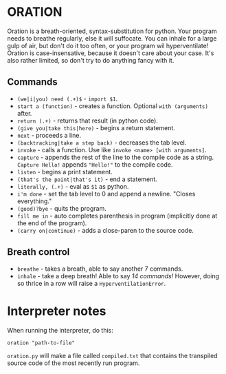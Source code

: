 # ORATION
Oration is a breath-oriented, syntax-substitution for python. Your program needs to breathe regularly, else it will suffocate. You can inhale for a large gulp of air, but don't do it too often, or your program wil hyperventilate! Oration is case-insensative, because it doesn't care about your case. It's also rather limited, so don't try to do anything fancy with it.

## Commands

 * `(we|i|you) need (.+)$` - `import $1`.
 * `start a (function)` - creates a function. Optional `with (arguments)` after.
 * `return (.+)` - returns that result (in python code).
 * `(give you|take this|here)` - begins a return statement.
 * `next` - proceeds a line.
 * `(backtracking|take a step back)` - decreases the tab level.
 * `invoke` - calls a function. Use like `invoke <name> [with arguments]`.
 * `capture` - appends the rest of the line to the compile code as a string. `Capture Hello!` appends `"Hello!"` to the compile code.
 * `listen` - begins a print statement.
 * `(that's the point|that's it)` - end a statement.
 * `literally, (.+)` - eval as `$1` as python.
 * `i'm done` - set the tab level to 0 and append a newline. "Closes everything."
 * `(good)?bye` - quits the program.
 * `fill me in` - auto completes parenthesis in program (implicitly done at the end of the program).
 * `(carry on|continue)` - adds a close-paren to the source code.

## Breath control

 * `breathe` - takes a breath, able to say another 7 commands.
 * `inhale` - take a deep breath! Able to say _14 commands!_ However, doing so thrice in a row will raise a `HyperventilationError`.

# Interpreter notes
When running the interpreter, do this:

    oration "path-to-file"

`oration.py` will make a file called `compiled.txt` that contains the transpiled source code of the most recently run program.

